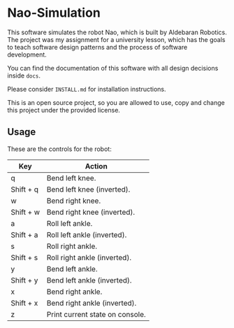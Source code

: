 # Nao-Simulation

This software simulates the robot Nao, which is built by Aldebaran Robotics. 
The project was my assignment for a university lesson, which has the goals to teach software design patterns and the process of software development. 

You can find the documentation of this software with all design decisions inside `docs`.

Please consider `INSTALL.md` for installation instructions.

This is an open source project, so you are allowed to use, copy and change this project under the provided license.

## Usage

These are the controls for the robot:

| Key  | Action |
| ------------- | ------------- |
| q  | Bend left knee.  |
| Shift + q  | Bend left knee (inverted).  |
| w  | Bend right knee.  |
| Shift + w  | Bend right knee (inverted).  |
| a  | Roll left ankle.  |
| Shift + a  | Roll left ankle (inverted).  |
| s  | Roll right ankle.  |
| Shift + s  | Roll right ankle (inverted).  |
| y  | Bend left ankle. |
| Shift + y  | Bend left ankle (inverted).  |
| x  | Bend right ankle.  |
| Shift + x  | Bend right ankle (inverted).  |
| z  | Print current state on console.  |